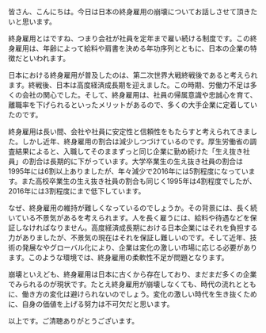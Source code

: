 <meta name="viewport" content="width=device-width, initial-scale=1.0">

皆さん、こんにちは。今日は日本の終身雇用の崩壊についてお話しさせて頂きたいと思います。

終身雇用とはですね、つまり会社が社員を定年まで雇い続ける制度です。この終身雇用は、年齢によって給料や肩書を決める年功序列とともに、日本の企業の特徴だといわれます。

日本における終身雇用が普及したのは、第二次世界大戦終戦後であると考えられます。終戦後、日本は高度経済成長期を迎えました。この時期、労働力不足は多くの会社の関心でした。そして、終身雇用は、社員の帰属意識や忠誠心を育て、離職率を下げられるといったメリットがあるので、多くの大手企業に定着していたのです。

終身雇用は長い間、会社や社員に安定性と信頼性をもたらすと考えられてきました。しかし近年、終身雇用の割合は減少しつづけているのです。厚生労働省の調査結果によると、入職してそのままずっと同じ企業に勤め続けた「生え抜き社員」の割合は長期的に下がっています。大学卒業生の生え抜き社員の割合は1995年には6割以上ありましたが、年々減少で2016年には5割程度になっています。また高校卒業生の生え抜き社員の割合も同じく1995年は4割程度でしたが、2016年には3割程度にまで低下しています。

なぜ、終身雇用の維持が難しくなっているのでしょうか。その背景には、長く続いている不景気があるを考えられます。人を長く雇うには、給料や待遇などを保証しなければなりません。高度経済成長期における日本企業にはそれを負担する力がありましたが、不景気の現在はそれを保証し難しいのです。そして近年、技術の発展なやグローバル化により、企業は変化の激しい市場に応じる必要があります。このような環境では、終身雇用の柔軟性不足が問題となります。

崩壊といえども、終身雇用は日本に古くから存在しており、まだまだ多くの企業でみられるのが現状です。たとえ終身雇用が崩壊しなくても、時代の流れとともに、働き方の変化は避けられないのでしょう。変化の激しい時代を生き抜くために、自身の価値を上げる努力は不可欠だと思います。

以上です。ご清聴ありがとうございます。